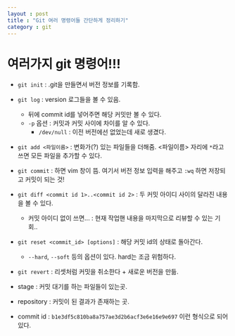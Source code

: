 ```yaml
---
layout : post
title : "Git 여러 명령어들 간단하게 정리하기"
category : git
---
```


# 여러가지 git 명령어!!! 

- `git init` : .git을 만들면서 버전 정보를 기록함.
- `git log` : version 로그들을 볼 수 있음. 
    - 뒤에 commit id를 넣어주면 해당 커밋만 볼 수 있다. 
    - `-p` 옵션 : 커밋과 커밋 사이에 차이를 알 수 있다. 
        - `/dev/null` : 이전 버전에선 없었는데 새로 생겼다. 
- `git add <파일이름>` : 변화가(?) 있는 파일들을 더해줌. <파일이름> 자리에 `*`라고 쓰면 모든 파일을 추가할 수 있다.
- `git commit` : 하면 vim 창이 뜸. 여기서 버전 정보 입력을 해주고 `:wq` 하면 저장되고 커밋이 되는 것!
- `git diff <commit id 1>..<commit id 2>` : 두 커밋 아이디 사이의 달라진 내용을 볼 수 있다. 
    - 커밋 아이디 없이 쓰면... : 현재 작업핸 내용을 마지막으로 리뷰할 수 있는 기회..

- `git reset <commit_id> [options]` : 해당 커밋 id의 상태로 돌아간다. 
    - `--hard`, `--soft` 등의 옵션이 있다. hard는 조금 위험하다.
- `git revert` : 리셋처럼 커밋을 취소한다 + 새로운 버전을 만듦. 

- stage : 커밋 대기를 하는 파일들이 있는곳.
- repository : 커밋이 된 결과가 존재하는 곳.
- commit id : `b1e3df5c810ba8a757ae3d2b6acf3e6e16e9e697` 이런 형식으로 되어있다. 


